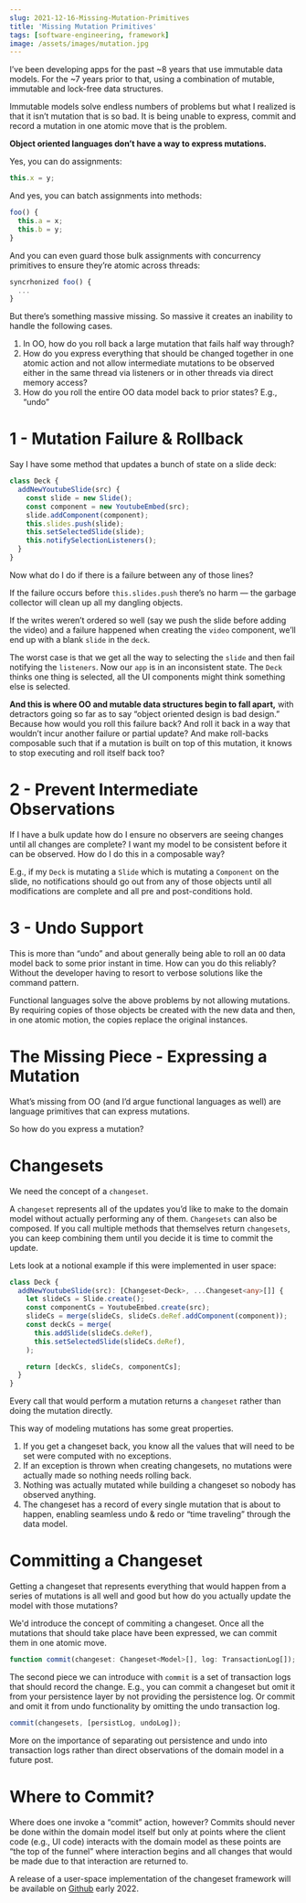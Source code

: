 ```yaml
---
slug: 2021-12-16-Missing-Mutation-Primitives
title: 'Missing Mutation Primitives'
tags: [software-engineering, framework]
image: /assets/images/mutation.jpg
---
```


I’ve been developing apps for the past ~8 years that use immutable data models. For the ~7 years prior to that, using a combination of mutable, immutable and lock-free data structures.

Immutable models solve endless numbers of problems but what I realized is that it isn’t mutation that is so bad. It is being unable to express, commit and record a mutation in one atomic move that is the problem.

**Object oriented languages don’t have a way to express mutations.**<!--truncate-->

Yes, you can do assignments:

```typescript
this.x = y;
```

And yes, you can batch assignments into methods:

```typescript
foo() {
  this.a = x;
  this.b = y;
}
```

And you can even guard those bulk assignments with concurrency primitives to ensure they’re atomic across threads:

```typescript
syncrhonized foo() {
  ...
}
```

But there’s something massive missing. So massive it creates an inability to handle the following cases.

1. In OO, how do you roll back a large mutation that fails half way through?
2. How do you express everything that should be changed together in one atomic action and not allow intermediate mutations to be observed either in the same thread via listeners or in other threads via direct memory access?
3. How do you roll the entire OO data model back to prior states? E.g., “undo”

# 1 - Mutation Failure & Rollback

Say I have some method that updates a bunch of state on a slide deck:

```typescript
class Deck {
  addNewYoutubeSlide(src) {
    const slide = new Slide();
    const component = new YoutubeEmbed(src);
    slide.addComponent(component);
    this.slides.push(slide);
    this.setSelectedSlide(slide);
    this.notifySelectionListeners();
  }
}
```

Now what do I do if there is a failure between any of those lines?

If the failure occurs before `this.slides.push` there’s no harm — the garbage collector will clean up all my dangling objects.

If the writes weren’t ordered so well (say we push the slide before adding the video) and a failure happened when creating the `video` component, we’ll end up with a blank `slide` in the `deck`.

The worst case is that we get all the way to selecting the `slide` and then fail notifying the `listeners`. Now our `app` is in an inconsistent state. The `Deck` thinks one thing is selected, all the UI components might think something else is selected.

**And this is where OO and mutable data structures begin to fall apart,** with detractors going so far as to say “object oriented design is bad design.” Because how would you roll this failure back? And roll it back in a way that wouldn’t incur another failure or partial update? And make roll-backs composable such that if a mutation is built on top of this mutation, it knows to stop executing and roll itself back too?

# 2 - Prevent Intermediate Observations

If I have a bulk update how do I ensure no observers are seeing changes until all changes are complete? I want my model to be consistent before it can be observed. How do I do this in a composable way?

E.g., if my `Deck` is mutating a `Slide` which is mutating a `Component` on the slide, no notifications should go out from any of those objects until all modifications are complete and all pre and post-conditions hold.

# 3 - Undo Support

This is more than “undo” and about generally being able to roll an `OO` data model back to some prior instant in time. How can you do this reliably? Without the developer having to resort to verbose solutions like the command pattern.

Functional languages solve the above problems by not allowing mutations. By requiring copies of those objects be created with the new data and then, in one atomic motion, the copies replace the original instances.

# The Missing Piece - Expressing a Mutation

What’s missing from OO (and I’d argue functional languages as well) are language primitives that can express mutations.

So how do you express a mutation?

# Changesets

We need the concept of a `changeset`.

A `changeset` represents all of the updates you’d like to make to the domain model without actually performing any of them. `Changesets` can also be composed. If you call multiple methods that themselves return `changesets`, you can keep combining them until you decide it is time to commit the update.

Lets look at a notional example if this were implemented in user space:

```typescript
class Deck {
  addNewYoutubeSlide(src): [Changeset<Deck>, ...Changeset<any>[]] {
    let slideCs = Slide.create();
    const componentCs = YoutubeEmbed.create(src);
    slideCs = merge(slideCs, slideCs.deRef.addComponent(component));
    const deckCs = merge(
      this.addSlide(slideCs.deRef),
      this.setSelectedSlide(slideCs.deRef),
    );

    return [deckCs, slideCs, componentCs];
  }
}
```

Every call that would perform a mutation returns a `changeset` rather than doing the mutation directly.

This way of modeling mutations has some great properties.

1. If you get a changeset back, you know all the values that will need to be set were computed with no exceptions.
2. If an exception is thrown when creating changesets, no mutations were actually made so nothing needs rolling back.
3. Nothing was actually mutated while building a changeset so nobody has observed anything.
4. The changeset has a record of every single mutation that is about to happen, enabling seamless undo & redo or “time traveling” through the data model.

# Committing a Changeset

Getting a changeset that represents everything that would happen from a series of mutations is all well and good but how do you actually update the model with those mutations?

We'd introduce the concept of commiting a changeset. Once all the mutations that should take place have been expressed, we can commit them in one atomic move.

```typescript
function commit(changeset: Changeset<Model>[], log: TransactionLog[]);
```

The second piece we can introduce with `commit` is a set of transaction logs that should record the change. E.g., you can commit a changeset but omit it from your persistence layer by not providing the persistence log. Or commit and omit it from undo functionality by omitting the undo transaction log.

```typescript
commit(changesets, [persistLog, undoLog]);
```

More on the importance of separating out persistence and undo into transaction logs rather than direct observations of the domain model in a future post.

<!-- TODO next post -->

# Where to Commit?

Where does one invoke a “commit” action, however? Commits should never be done within the domain model itself but only at points where the client code (e.g., UI code) interacts with the domain model as these points are “the top of the funnel” where interaction begins and all changes that would be made due to that interaction are returned to.

A release of a user-space implementation of the changeset framework will be available on [Github](https://github.com/tantaman) early 2022.
